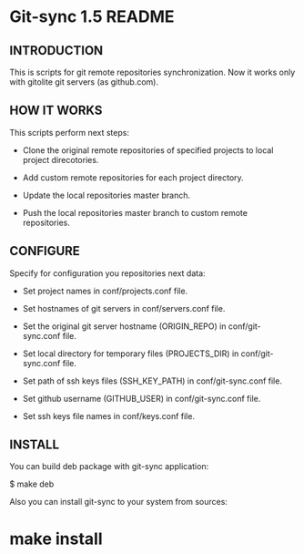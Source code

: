 # Git-sync 1.5 README

## INTRODUCTION

This is scripts for git remote repositories synchronization.
Now it works only with gitolite git servers (as github.com).

## HOW IT WORKS

This scripts perform next steps:

  * Clone the original remote repositories of specified projects to
local project direcotories.

  * Add custom remote repositories for each project directory.

  * Update the local repositories master branch.

  * Push the local repositories master branch to custom remote
repositories.

## CONFIGURE

Specify for configuration you repositories next data:

  * Set project names in conf/projects.conf file.

  * Set hostnames of git servers in conf/servers.conf file.

  * Set the original git server hostname (ORIGIN_REPO) in
conf/git-sync.conf file.

  * Set local directory for temporary files (PROJECTS_DIR) in
conf/git-sync.conf file.

  * Set path of ssh keys files (SSH_KEY_PATH) in conf/git-sync.conf file.

  * Set github username (GITHUB_USER) in conf/git-sync.conf file.

  * Set ssh keys file names in conf/keys.conf file.


## INSTALL

You can build deb package with git-sync application:

$ make deb

Also you can install git-sync to your system from sources:

# make install
